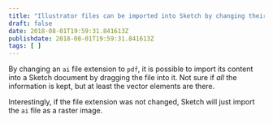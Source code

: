 ```yaml
---
title: "Illustrator files can be imported into Sketch by changing their extension to `pdf`"
draft: false
date: 2018-08-01T19:59:31.841613Z
publishdate: 2018-08-01T19:59:31.841613Z
tags: [ ]
---
```

By changing an `ai` file extension to `pdf`, it is possible to import its content into a Sketch document by dragging the file into it. Not sure if _all_ the information is kept, but at least the vector elements are there.

Interestingly, if the file extension was not changed, Sketch will just import the `ai` file as a raster image.
    